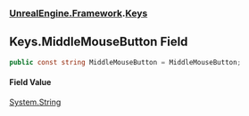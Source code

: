 ### [UnrealEngine.Framework](./UnrealEngine-Framework.md 'UnrealEngine.Framework').[Keys](./Keys.md 'UnrealEngine.Framework.Keys')
## Keys.MiddleMouseButton Field
  
```csharp
public const string MiddleMouseButton = MiddleMouseButton;
```
#### Field Value
[System.String](https://docs.microsoft.com/en-us/dotnet/api/System.String 'System.String')  
